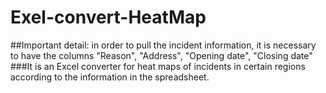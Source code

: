 # Exel-convert-HeatMap
##Important detail: in order to pull the incident information, it is necessary to have the columns "Reason", "Address", "Opening date", "Closing date"
###It is an Excel converter for heat maps of incidents in certain regions according to the information in the spreadsheet. 
